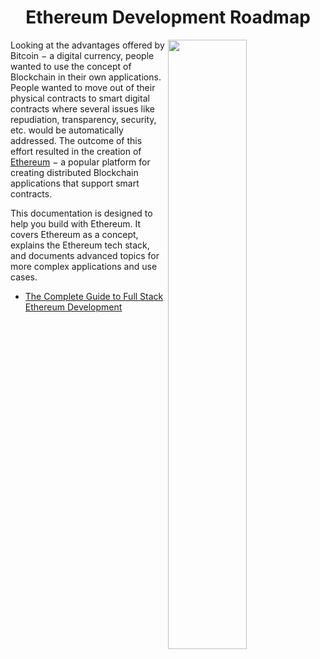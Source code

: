 <h1 align="center">Ethereum Development Roadmap</h1>

<img src="https://t3.ftcdn.net/jpg/02/98/99/46/360_F_298994615_UY77SKCTlC9VxGvs6KzBd6RiKLPWRVAm.jpg" align="right" width="50%">

Looking at the advantages offered by Bitcoin − a digital currency, people wanted to use the concept of Blockchain in their own applications. People wanted to move out of their physical contracts to smart digital contracts where several issues like repudiation, transparency, security, etc. would be automatically addressed. The outcome of this effort resulted in the creation of [Ethereum](https://ethereum.org/en/) − a popular platform for creating distributed Blockchain applications that support smart contracts.

This documentation is designed to help you build with Ethereum. It covers Ethereum as a concept, explains the Ethereum tech stack, and documents advanced topics for more complex applications and use cases.

- [The Complete Guide to Full Stack Ethereum Development](https://dev.to/dabit3/the-complete-guide-to-full-stack-ethereum-development-3j13)

